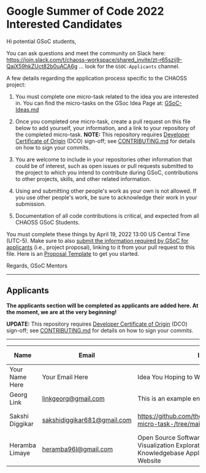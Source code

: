 # Google Summer of Code 2022 Interested Candidates

Hi potential GSoC students,

You can ask questions and meet the community on Slack here: https://join.slack.com/t/chaoss-workspace/shared_invite/zt-r65szij9-QajX59hkZUct82b0uACA6g ... look for the `GSOC-Applicants` channel.

A few details regarding the application process specific to the CHAOSS project:

1. You must complete one micro-task related to the idea you are interested in. You can find the micro-tasks on the GSoc Idea Page at: [GSoC-Ideas.md](./GSoC-Ideas.md)

2. Once you completed one micro-task, create a pull request on this file below to add yourself, your information, and a link to your repository of the completed micro-task. **NOTE:** This repository requires [Developer Certificate of Origin](https://developercertificate.org/) (DCO) sign-off; see [CONTRIBUTING.md](https://github.com/chaoss/governance/blob/master/CONTRIBUTING.md#code-or-document-change-contributions-github-interface) for details on how to sign your commits.

3. You are welcome to include in your repositories other information that could be of interest, such as open issues or pull requests submitted to the project to which you intend to contribute during GSoC, contributions to other projects, skills, and other related information.

4. Using and submitting other people's work as your own is not allowed. If you use other people's work, be sure to acknowledge their work in your submission.

5. Documentation of all code contributions is critical, and expected from all CHAOSS GSoC Students.

You must complete these things by April 19, 2022 13:00 US Central Time (UTC-5). Make sure to also [submit the information required by GSoC for applicants](https://summerofcode.withgoogle.com/) (i.e., project proposal), linking to it from your pull request to this file. Here is an [Proposal Template](https://docs.google.com/document/d/1YZez6_hgp2dBybEsMZoQ-ONB9IawK4_OPISLHe9Tjew/edit) to get you started.

Regards,
GSoC Mentors

---

## Applicants

**The applicants section will be completed as applicants are added here. At the moment, we are at the very beginning!**

**UPDATE:** This repository requires [Developer Certificate of Origin](https://developercertificate.org/) (DCO) sign-off; see [CONTRIBUTING.md](https://github.com/chaoss/governance/blob/master/CONTRIBUTING.md#code-or-document-change-contributions-github-interface) for details on how to sign your commits.

---

| Name            | Email                       | Idea                                                                                                                | Micro-Task Repository                                                                             | Project Proposal                                                                                                         | Submitted on GSOC |
| --------------- | --------------------------- | ------------------------------------------------------------------------------------------------------------------- | ------------------------------------------------------------------------------------------------- | ------------------------------------------------------------------------------------------------------------------------ | ----------------- |
| Your Name Here  | Your Email Here             | Idea You Hoping to Work On                                                                                          | Link to your Mico-task Repo                                                                       | Link to Your Proposal                                                                                                    | YES/NO            |
| Georg Link      | linkgeorg@gmail.com         | This is an example entry                                                                                            | [Micro-task](https://github.com/chaoss/governance/blob/master/GSoC-Ideas.md)                      | [Proposal Template](https://docs.google.com/document/d/1YZez6_hgp2dBybEsMZoQ-ONB9IawK4_OPISLHe9Tjew/edit)                | NO                |
| Sakshi Diggikar | sakshidiggikar681@gmail.com | https://github.com/thesakshidiggikar/chaoss-micro-task-/tree/main#chaoss-micro-task-                                | [Micro task] https://github.com/thesakshidiggikar/chaoss-micro-task-/tree/main#chaoss-micro-task- |
| Heramba Limaye  | heramba96l@gmail.com        | Open Source Software Health Metrics Visualization Exploration and Build Knowledgebase Application on CHAOSS Website | [Micro-task]will update soon                                                                      | [Proposal Template](https://docs.google.com/document/d/1YZez6_hgp2dBybEsMZoQ-ONB9IawK4_OPISLHe9Tjew/edit) [update soon ] | NO                |
